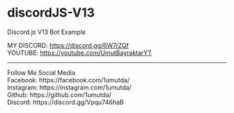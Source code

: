 # discordJS-V13
Discord.js V13 Bot Example

MY DISCORD: https://discord.gg/6W7rZQf<br>
YOUTUBE: https://youtube.com/UmutBayraktarYT<br>
<hr>
Follow Me Social Media<br>
Facebook: https://facebook.com/1umutda/<br>
Instagram: https://instagram.com/1umutda/<br>
Github: https://github.com/1umutda/<br>
Discord: https://discord.gg/Vpqu746haB<br>

